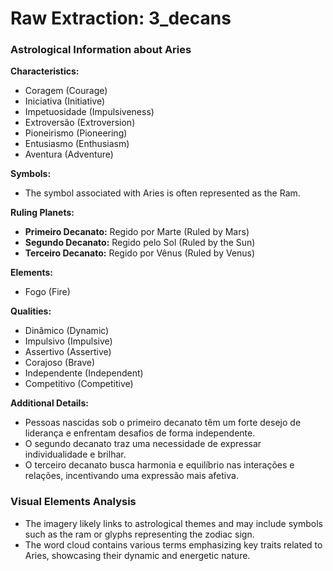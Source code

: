 # Raw Extraction: 3_decans

### Astrological Information about Aries

**Characteristics:**
- Coragem (Courage)
- Iniciativa (Initiative)
- Impetuosidade (Impulsiveness)
- Extroversão (Extroversion)
- Pioneirismo (Pioneering)
- Entusiasmo (Enthusiasm)
- Aventura (Adventure)

**Symbols:**
- The symbol associated with Aries is often represented as the Ram.

**Ruling Planets:**
- **Primeiro Decanato:** Regido por Marte (Ruled by Mars)
- **Segundo Decanato:** Regido pelo Sol (Ruled by the Sun)
- **Terceiro Decanato:** Regido por Vênus (Ruled by Venus)

**Elements:**
- Fogo (Fire)

**Qualities:**
- Dinâmico (Dynamic)
- Impulsivo (Impulsive)
- Assertivo (Assertive)
- Corajoso (Brave)
- Independente (Independent)
- Competitivo (Competitive)

**Additional Details:**
- Pessoas nascidas sob o primeiro decanato têm um forte desejo de liderança e enfrentam desafios de forma independente. 
- O segundo decanato traz uma necessidade de expressar individualidade e brilhar.
- O terceiro decanato busca harmonia e equilíbrio nas interações e relações, incentivando uma expressão mais afetiva.

### Visual Elements Analysis
- The imagery likely links to astrological themes and may include symbols such as the ram or glyphs representing the zodiac sign.
- The word cloud contains various terms emphasizing key traits related to Aries, showcasing their dynamic and energetic nature.